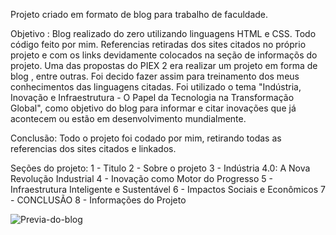 Projeto criado em formato de blog para trabalho de faculdade.

Objetivo :
Blog realizado do zero utilizando linguagens HTML e CSS. Todo código feito por mim. Referencias retiradas dos sites citados no próprio projeto e com os links devidamente colocados na seção de informaçõs do projeto.
Uma das propostas do PIEX 2 era realizar um projeto em forma de blog , entre outras. Foi decido fazer assim para treinamento dos meus conhecimentos das linguagens citadas.
Foi utilizado o tema "Indústria, Inovação e Infraestrutura - O Papel da Tecnologia na Transformação Global", como objetivo do blog para informar e citar inovações que já acontecem ou estão em desenvolvimento mundialmente.

Conclusão:
Todo o projeto foi codado por mim, retirando todas as referencias dos sites citados e linkados.

Seções do projeto:
1 - Titulo
2 - Sobre o projeto
3 - Indústria 4.0: A Nova Revolução Industrial
4 - Inovação como Motor do Progresso
5 - Infraestrutura Inteligente e Sustentável
6 - Impactos Sociais e Econômicos
7 - CONCLUSÃO
8 - Informações do Projeto

![Previa-do-blog](https://github.com/user-attachments/assets/3322bad6-5807-4155-bfa2-ebaeccabb22a)
